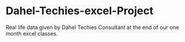 # Dahel-Techies-excel-Project
Real life data given by Dahel Techies Consultant at the end of our one month excel classes.
